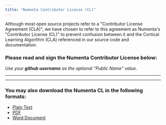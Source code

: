 ```yaml
---
title: "Numenta Contributor License (CL)"
---
```


Although most open source projects refer to a "Contributor License Agreement
(CLA)", we have chosen to refer to this agreement as Numenta's "Contributor
License (CL)" to prevent confusion between it and the Cortical Learning
Algorithm (CLA) referenced in our source code and documentation.

### Please read and sign the Numenta Contributor License below:

*Use your **github username** as the optional "Public Name" value.*

---

<script type="text/javascript" src="https://secure.echosign.com/public/embeddedWidget?wid=CBFCIBAA2AAABLblqZhB5rcsG-E9OX4keHHTob72yY2GZtKetGhXxARrVNTTlcPF1Tu9IOlFnCGXNyOhZ96U*"></script>

---

### You may also download the Numenta CL in the following formats:

* [Plain Text][txt]
* [PDF][pdf]
* [Word Document][doc]

[doc]: Numenta-Contributor-License.docx
[pdf]: Numenta-Contributor-License.pdf
[txt]: numenta-cl.txt
